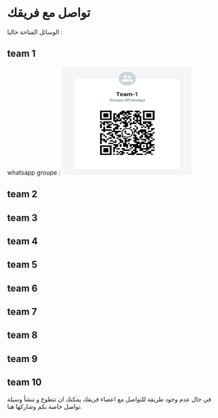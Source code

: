 # تواصل مع فريقك

الوسائل المتاحة حاليا :

## team 1 
whatsapp groupe :
<img src="./images/whatsapp-team-1.jpg" width="300" height = "250">

## team 2
## team 3
## team 4
## team 5
## team 6
## team 7
## team 8
## team 9
## team 10

في حال عدم وجود طريقة للتواصل مع اعضاء فريقك يمكنك ان تتطوع و تنشأ وسيلة تواصل خاصة بكم  وشاركها هنا.
